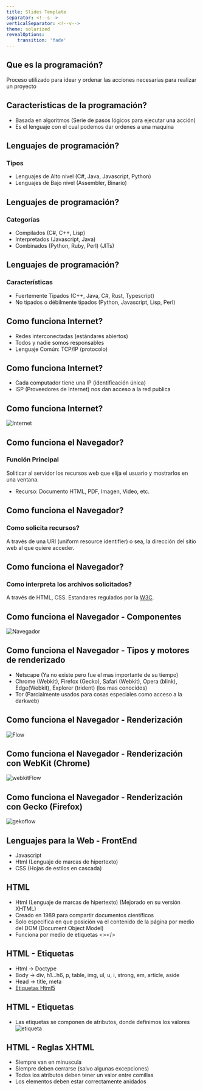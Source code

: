 ```yaml
---
title: Slides Template
separator: <!--s-->
verticalSeparator: <!--v-->
theme: solarized
revealOptions:
    transition: 'fade'
---
```

## Que es la programación?

Proceso utilizado para idear y ordenar las acciones necesarias para realizar un proyecto

<!--s-->

## Caracteristicas de la programación?

* Basada en algoritmos (Serie de pasos lógicos para ejecutar una acción)
* Es el lenguaje con el cual podemos dar ordenes a una maquina

<!--s-->

## Lenguajes de programación?

### Tipos
* Lenguajes de Alto nivel (C#, Java, Javascript, Python)
* Lenguajes de Bajo nivel (Assembler, Binario)

<!--v-->

## Lenguajes de programación?

### Categorías
* Compilados (C#, C++, Lisp)
* Interpretados (Javascript, Java)
* Combinados (Python, Ruby, Perl) (JITs)

<!--v-->

## Lenguajes de programación?

### Características

* Fuertemente Tipados (C++, Java, C#, Rust, Typescript)
* No tipados o débilmente tipados (Python, Javascript, Lisp, Perl)

<!--s-->

## Como funciona Internet?

* Redes interconectadas (estándares abiertos)
* Todos y nadie somos responsables
* Lenguaje Común: TCP/IP (protocolo)

<!--v-->

## Como funciona Internet?

* Cada computador tiene una IP (identificación única)
* ISP (Proveedores de Internet) nos dan acceso a la red publica

<!--v-->

## Como funciona Internet?

![Internet](internet.jpg)

<!--s-->

## Como funciona el Navegador?

### Función Principal
Soliticar al servidor los recursos web que elija el usuario
y mostrarlos en una ventana.
* Recurso: Documento HTML, PDF, Imagen, Video, etc.

<!--v-->

## Como funciona el Navegador?

### Como solicita recursos?
A través de una URI (uniform resource identifier) o sea, la dirección del sitio
web al que quiere acceder.

<!--v-->

## Como funciona el Navegador?

### Como interpreta los archivos solicitados?
A través de HTML, CSS. Estandares regulados por la [W3C](https://www.w3.org/).

<!--v-->

## Como funciona el Navegador - Componentes
![Navegador](layers.png)

<!--v-->

## Como funciona el Navegador - Tipos y motores de renderizado
* Netscape (Ya no existe pero fue el mas importante de su tiempo)
* Chrome (Webkit), Firefox (Gecko), Safari (Webkit), Opera (blink), Edge(Webkit), Explorer (trident) (los mas conocidos)
* Tor (Parcialmente usados para cosas especiales como acceso a la darkweb)

<!--v-->

## Como funciona el Navegador - Renderización
![Flow](flow.png)

<!--v-->

## Como funciona el Navegador - Renderización con WebKit (Chrome)
![webkitFlow](webkitflow.png)

<!--v-->

## Como funciona el Navegador - Renderización con Gecko (Firefox)
![gekoflow](geckoflow.jpg)

<!--s-->

## Lenguajes para la Web - FrontEnd
* Javascript
* Html (Lenguaje de marcas de hipertexto)
* CSS (Hojas de estilos en cascada)

<!--s-->

## HTML
* Html (Lenguaje de marcas de hipertexto) (Mejorado en su versión XHTML)
* Creado en 1989 para compartir documentos científicos
* Solo especifica en que posición va el contenido de la página por medio del DOM (Document Object Model)
* Funciona por medio de etiquetas <></>

<!--v-->
## HTML - Etiquetas
* Html -> Doctype
* Body -> div, h1...h6, p, table, img, ul, u, i, strong, em, article, aside
* Head -> title, meta
* [Etiquetas Html5](https://brandominus.com/blog/creatividad/todas-etiquetas-html5/)
<!--v-->

## HTML - Etiquetas
* Las etiquetas se componen de atributos, donde definimos los valores
![etiqueta](etiqueta.png)
<!--v-->

## HTML - Reglas XHTML
* Siempre van en minuscula
* Siempre deben cerrarse (salvo algunas excepciones)
* Todos los atributos deben tener un valor entre comillas
* Los elementos deben estar correctamente anidados
<!--v-->


